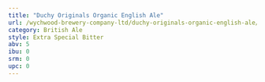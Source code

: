 ```yaml
---
title: "Duchy Originals Organic English Ale"
url: /wychwood-brewery-company-ltd/duchy-originals-organic-english-ale/
category: British Ale
style: Extra Special Bitter
abv: 5
ibu: 0
srm: 0
upc: 0
---
```


